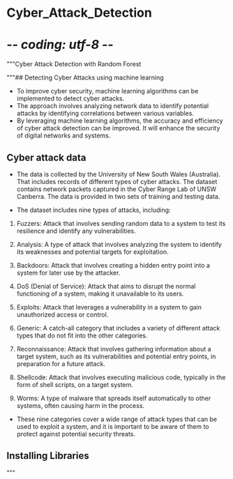 # Cyber_Attack_Detection

# -*- coding: utf-8 -*-
"""Cyber Attack Detection with Random Forest

"""## Detecting Cyber Attacks using machine learning

* To improve cyber security, machine learning algorithms can be implemented to detect cyber attacks.
* The approach involves analyzing network data to identify potential attacks by identifying correlations between various variables.
* By leveraging machine learning algorithms, the accuracy and efficiency of cyber attack detection can be improved. It will enhance the security of digital networks and systems.

## Cyber attack data

* The data is collected by the University of New South Wales (Australia). That includes records of different types of cyber attacks. The dataset contains network packets captured in the Cyber Range Lab of UNSW Canberra. The data is provided in two sets of training and testing data.

* The dataset includes nine types of attacks, including:

1. Fuzzers: Attack that involves sending random data to a system to test its resilience and identify any vulnerabilities.

2. Analysis: A type of attack that involves analyzing the system to identify its weaknesses and potential targets for exploitation.

3. Backdoors: Attack that involves creating a hidden entry point into a system for later use by the attacker.

4. DoS (Denial of Service): Attack that aims to disrupt the normal functioning of a system, making it unavailable to its users.

5. Exploits: Attack that leverages a vulnerability in a system to gain unauthorized access or control.

6. Generic: A catch-all category that includes a variety of different attack types that do not fit into the other categories.

7. Reconnaissance: Attack that involves gathering information about a target system, such as its vulnerabilities and potential entry points, in preparation for a future attack.

8. Shellcode: Attack that involves executing malicious code, typically in the form of shell scripts, on a target system.

9. Worms: A type of malware that spreads itself automatically to other systems, often causing harm in the process.

* These nine categories cover a wide range of attack types that can be used to exploit a system, and it is important to be aware of them to protect against potential security threats.

## Installing Libraries
"""

